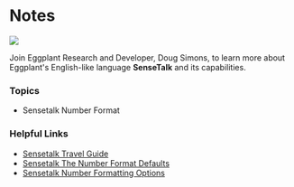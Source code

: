 # Notes

[![](https://img.shields.io/badge/YouTube-9m38s-FF0000?logo=youtube)](https://youtu.be/IhNNzL7bGK4?feature=shared)

Join Eggplant Research and Developer, Doug Simons, to learn more about Eggplant's English-like language **SenseTalk** and its capabilities.

### Topics
- Sensetalk Number Format

### Helpful Links
- [Sensetalk Travel Guide](https://docs.eggplantsoftware.com/studio/stk-sensetalk-travel-guide/)
- [Sensetalk The Number Format Defaults](https://docs.eggplantsoftware.com/studio/stk-global-properties-values/#numberformat)
- [Sensetalk Number Formatting Options](https://docs.eggplantsoftware.com/studio/stk-using-unit-formats/#number-formats)